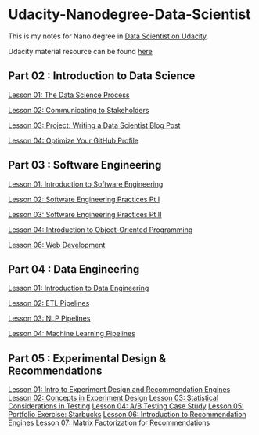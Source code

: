 # Udacity-Nanodegree-Data-Scientist
This is my notes for Nano degree in [Data Scientist on Udacity](https://www.udacity.com/course/data-scientist-nanodegree--nd025?utm_source=gsem_brand&utm_medium=ads_r&utm_campaign=18847102053_c_individuals&utm_term=143779786032&utm_keyword=data%20scientist%20udacity_e&gclid=Cj0KCQiAgaGgBhC8ARIsAAAyLfH4ZdXGGtSYOLobQMi-OWTruPHdIMArNHyOnddQ5d1alDddeo36LkEaAiiyEALw_wcB).

Udacity material resource can be found [here](https://github.com/udacity/DSND_Term2)

## Part 02 : Introduction to Data Science
[Lesson 01: The Data Science Process](https://github.com/chloehuang123/udacity-nano-data-scientist/tree/main/CRISP_DM)

[Lesson 02: Communicating to Stakeholders](https://github.com/chloehuang123/udacity-nano-data-scientist/tree/main/Lesson%2002:%20Communicating%20to%20Stakeholders)

[Lesson 03: Project: Writing a Data Scientist Blog Post](https://github.com/chloehuang123/Uncovering_Insights_from_Airbnbs_Boston_Housing)

[Lesson 04: Optimize Your GitHub Profile](https://github.com/chloehuang123)

## Part 03 : Software Engineering
[Lesson 01: Introduction to Software Engineering](https://github.com/chloehuang123/udacity-nano-data-scientist/tree/main/Lesson%2001:%20Introduction%20to%20Software%20Engineering)

[Lesson 02: Software Engineering Practices Pt I](https://github.com/chloehuang123/Udacity-Nano-Degree-Data-Scientist/tree/main/Lesson%2002:%20Software%20Engineering%20Practices%20Pt%20I)

[Lesson 03: Software Engineering Practices Pt II](https://github.com/chloehuang123/Udacity-Nano-Degree-Data-Scientist/tree/main/Lesson%2003:%20Software%20Engineering%20Practices%20Pt%20II)

[Lesson 04: Introduction to Object-Oriented Programming](https://github.com/chloehuang123/Udacity-Nano-Degree-Data-Scientist/tree/main/Lesson%2004:%20Introduction%20to%20Object-Oriented%20Programming)

[Lesson 06: Web Development](https://github.com/chloehuang123/Udacity-Nano-Degree-Data-Scientist/tree/main/Lesson%2006:%20Web%20Development)

## Part 04 : Data Engineering
[Lesson 01: Introduction to Data Engineering]()

[Lesson 02: ETL Pipelines](https://github.com/chloehuang123/Udacity-Nano-Degree-Data-Scientist/tree/main/Lesson%2002:%20ETL%20Pipelines)

[Lesson 03: NLP Pipelines](https://github.com/chloehuang123/Udacity-Nano-Degree-Data-Scientist/tree/main/Lesson%2003:%20NLP%20Pipelines)

[Lesson 04: Machine Learning Pipelines](https://github.com/chloehuang123/Udacity-Nano-Degree-Data-Scientist/tree/main/Lesson%2004:%20Machine%20Learning%20Pipelines)

## Part 05 : Experimental Design & Recommendations
[Lesson 01: Intro to Experiment Design and Recommendation Engines]()
[Lesson 02: Concepts in Experiment Design]()
[Lesson 03: Statistical Considerations in Testing]()
[Lesson 04: A/B Testing Case Study]()
[Lesson 05: Portfolio Exercise: Starbucks]()
[Lesson 06: Introduction to Recommendation Engines]()
[Lesson 07: Matrix Factorization for Recommendations]()
